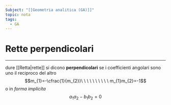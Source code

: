 ```yaml
---
Subject: "[[Geometria analitica (GA)]]"
topic: nota
tags:
  - GA
---
```


# Rette perpendicolari
---
dure [[Retta|rette]] si dicono __perpendicolari__ se i coefficienti angolari sono uno il reciproco del altro $$m_{1}=-\cfrac{1}{m_{2}}\ \ \ \ \ \ \ \ \ \ m_{1}m_{2}=-1$$o in _forma implicita_ $$a_{1}a_{2}-b_{1}b_{2}=0$$